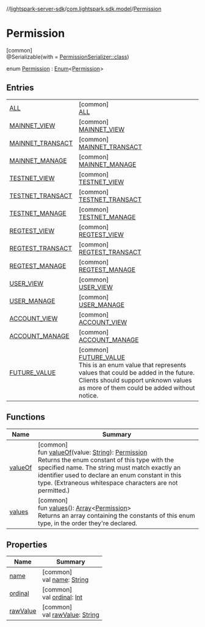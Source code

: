 //[lightspark-server-sdk](../../../index.md)/[com.lightspark.sdk.model](../index.md)/[Permission](index.md)

# Permission

[common]\
@Serializable(with = [PermissionSerializer::class](../-permission-serializer/index.md))

enum [Permission](index.md) : [Enum](https://kotlinlang.org/api/latest/jvm/stdlib/kotlin/-enum/index.html)&lt;[Permission](index.md)&gt;

## Entries

| | |
|---|---|
| [ALL](-a-l-l/index.md) | [common]<br>[ALL](-a-l-l/index.md) |
| [MAINNET_VIEW](-m-a-i-n-n-e-t_-v-i-e-w/index.md) | [common]<br>[MAINNET_VIEW](-m-a-i-n-n-e-t_-v-i-e-w/index.md) |
| [MAINNET_TRANSACT](-m-a-i-n-n-e-t_-t-r-a-n-s-a-c-t/index.md) | [common]<br>[MAINNET_TRANSACT](-m-a-i-n-n-e-t_-t-r-a-n-s-a-c-t/index.md) |
| [MAINNET_MANAGE](-m-a-i-n-n-e-t_-m-a-n-a-g-e/index.md) | [common]<br>[MAINNET_MANAGE](-m-a-i-n-n-e-t_-m-a-n-a-g-e/index.md) |
| [TESTNET_VIEW](-t-e-s-t-n-e-t_-v-i-e-w/index.md) | [common]<br>[TESTNET_VIEW](-t-e-s-t-n-e-t_-v-i-e-w/index.md) |
| [TESTNET_TRANSACT](-t-e-s-t-n-e-t_-t-r-a-n-s-a-c-t/index.md) | [common]<br>[TESTNET_TRANSACT](-t-e-s-t-n-e-t_-t-r-a-n-s-a-c-t/index.md) |
| [TESTNET_MANAGE](-t-e-s-t-n-e-t_-m-a-n-a-g-e/index.md) | [common]<br>[TESTNET_MANAGE](-t-e-s-t-n-e-t_-m-a-n-a-g-e/index.md) |
| [REGTEST_VIEW](-r-e-g-t-e-s-t_-v-i-e-w/index.md) | [common]<br>[REGTEST_VIEW](-r-e-g-t-e-s-t_-v-i-e-w/index.md) |
| [REGTEST_TRANSACT](-r-e-g-t-e-s-t_-t-r-a-n-s-a-c-t/index.md) | [common]<br>[REGTEST_TRANSACT](-r-e-g-t-e-s-t_-t-r-a-n-s-a-c-t/index.md) |
| [REGTEST_MANAGE](-r-e-g-t-e-s-t_-m-a-n-a-g-e/index.md) | [common]<br>[REGTEST_MANAGE](-r-e-g-t-e-s-t_-m-a-n-a-g-e/index.md) |
| [USER_VIEW](-u-s-e-r_-v-i-e-w/index.md) | [common]<br>[USER_VIEW](-u-s-e-r_-v-i-e-w/index.md) |
| [USER_MANAGE](-u-s-e-r_-m-a-n-a-g-e/index.md) | [common]<br>[USER_MANAGE](-u-s-e-r_-m-a-n-a-g-e/index.md) |
| [ACCOUNT_VIEW](-a-c-c-o-u-n-t_-v-i-e-w/index.md) | [common]<br>[ACCOUNT_VIEW](-a-c-c-o-u-n-t_-v-i-e-w/index.md) |
| [ACCOUNT_MANAGE](-a-c-c-o-u-n-t_-m-a-n-a-g-e/index.md) | [common]<br>[ACCOUNT_MANAGE](-a-c-c-o-u-n-t_-m-a-n-a-g-e/index.md) |
| [FUTURE_VALUE](-f-u-t-u-r-e_-v-a-l-u-e/index.md) | [common]<br>[FUTURE_VALUE](-f-u-t-u-r-e_-v-a-l-u-e/index.md)<br>This is an enum value that represents values that could be added in the future. Clients should support unknown values as more of them could be added without notice. |

## Functions

| Name | Summary |
|---|---|
| [valueOf](value-of.md) | [common]<br>fun [valueOf](value-of.md)(value: [String](https://kotlinlang.org/api/latest/jvm/stdlib/kotlin/-string/index.html)): [Permission](index.md)<br>Returns the enum constant of this type with the specified name. The string must match exactly an identifier used to declare an enum constant in this type. (Extraneous whitespace characters are not permitted.) |
| [values](values.md) | [common]<br>fun [values](values.md)(): [Array](https://kotlinlang.org/api/latest/jvm/stdlib/kotlin/-array/index.html)&lt;[Permission](index.md)&gt;<br>Returns an array containing the constants of this enum type, in the order they're declared. |

## Properties

| Name | Summary |
|---|---|
| [name](../../com.lightspark.sdk.requester/-server-environment/-p-r-o-d/index.md#-372974862%2FProperties%2F-1086033721) | [common]<br>val [name](../../com.lightspark.sdk.requester/-server-environment/-p-r-o-d/index.md#-372974862%2FProperties%2F-1086033721): [String](https://kotlinlang.org/api/latest/jvm/stdlib/kotlin/-string/index.html) |
| [ordinal](../../com.lightspark.sdk.requester/-server-environment/-p-r-o-d/index.md#-739389684%2FProperties%2F-1086033721) | [common]<br>val [ordinal](../../com.lightspark.sdk.requester/-server-environment/-p-r-o-d/index.md#-739389684%2FProperties%2F-1086033721): [Int](https://kotlinlang.org/api/latest/jvm/stdlib/kotlin/-int/index.html) |
| [rawValue](raw-value.md) | [common]<br>val [rawValue](raw-value.md): [String](https://kotlinlang.org/api/latest/jvm/stdlib/kotlin/-string/index.html) |
